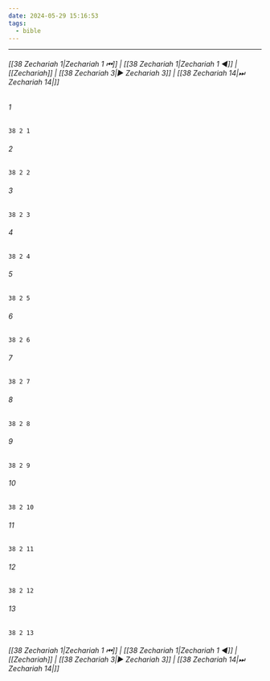 ```yaml
---
date: 2024-05-29 15:16:53
tags:
  - bible
---
```

___

###### [[38 Zechariah 1|Zechariah 1 ⏮]] | [[38 Zechariah 1|Zechariah 1 ◀]] | [[Zechariah]] | [[38 Zechariah 3|▶ Zechariah 3]] | [[38 Zechariah 14|⏭ Zechariah 14|]]

###### 1
``` verse
38 2 1 
```
###### 2
``` verse
38 2 2 
```
###### 3
``` verse
38 2 3 
```
###### 4
``` verse
38 2 4 
```
###### 5
``` verse
38 2 5 
```
###### 6
``` verse
38 2 6 
```
###### 7
``` verse
38 2 7 
```
###### 8
``` verse
38 2 8 
```
###### 9
``` verse
38 2 9 
```
###### 10
``` verse
38 2 10 
```
###### 11
``` verse
38 2 11 
```
###### 12
``` verse
38 2 12 
```
###### 13
``` verse
38 2 13 
```

###### [[38 Zechariah 1|Zechariah 1 ⏮]] | [[38 Zechariah 1|Zechariah 1 ◀]] | [[Zechariah]] | [[38 Zechariah 3|▶ Zechariah 3]] | [[38 Zechariah 14|⏭ Zechariah 14|]]

